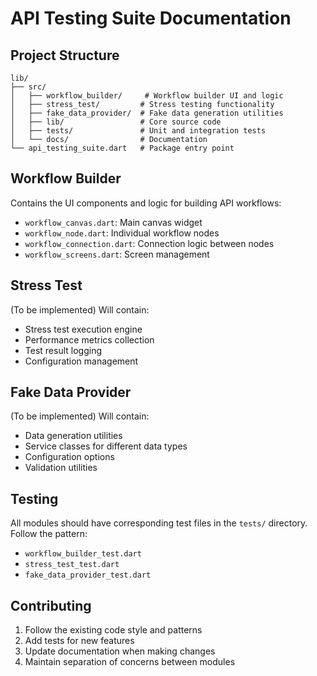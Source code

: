 # API Testing Suite Documentation

## Project Structure

```
lib/
├── src/
│   ├── workflow_builder/     # Workflow builder UI and logic
│   ├── stress_test/         # Stress testing functionality
│   ├── fake_data_provider/  # Fake data generation utilities
│   ├── lib/                 # Core source code
│   ├── tests/               # Unit and integration tests
│   └── docs/                # Documentation
└── api_testing_suite.dart   # Package entry point
```

## Workflow Builder
Contains the UI components and logic for building API workflows:
- `workflow_canvas.dart`: Main canvas widget
- `workflow_node.dart`: Individual workflow nodes
- `workflow_connection.dart`: Connection logic between nodes
- `workflow_screens.dart`: Screen management

## Stress Test
(To be implemented)
Will contain:
- Stress test execution engine
- Performance metrics collection
- Test result logging
- Configuration management

## Fake Data Provider
(To be implemented)
Will contain:
- Data generation utilities
- Service classes for different data types
- Configuration options
- Validation utilities

## Testing
All modules should have corresponding test files in the `tests/` directory. Follow the pattern:
- `workflow_builder_test.dart`
- `stress_test_test.dart`
- `fake_data_provider_test.dart`

## Contributing
1. Follow the existing code style and patterns
2. Add tests for new features
3. Update documentation when making changes
4. Maintain separation of concerns between modules
